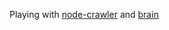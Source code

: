 Playing with [node-crawler](https://github.com/sylvinus/node-crawler) and [brain](https://github.com/harthur/brain)
